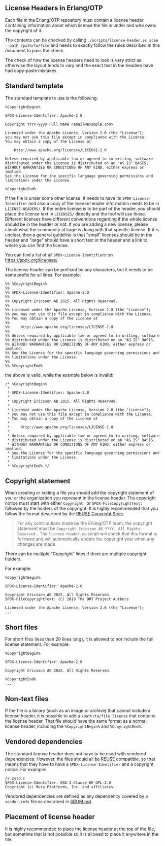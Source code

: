 <!--
%%
%% %CopyrightBegin%
%%
%% SPDX-License-Identifier: Apache-2.0
%%
%% Copyright Ericsson AB 2025. All Rights Reserved.
%%
%% Licensed under the Apache License, Version 2.0 (the "License");
%% you may not use this file except in compliance with the License.
%% You may obtain a copy of the License at
%%
%%     http://www.apache.org/licenses/LICENSE-2.0
%%
%% Unless required by applicable law or agreed to in writing, software
%% distributed under the License is distributed on an "AS IS" BASIS,
%% WITHOUT WARRANTIES OR CONDITIONS OF ANY KIND, either express or implied.
%% See the License for the specific language governing permissions and
%% limitations under the License.
%%
%% %CopyrightEnd%
-->

License Headers in Erlang/OTP
-----------------------------

Each file in the Erlang/OTP repository must contain a license header containing
information about which license the file is under and who owns the copyright of it.

The contents can be checked by calling `./scripts/license-header.es scan --path /path/to/file`
and needs to exactly follow the rules described in this document to pass the check.

The check of how the license headers need to look is very strict as otherwise
the layout tends to vary and the exact text in the headers have had copy-paste
mistakes.

## Standard template

The standard template to use is the following:

```
%CopyrightBegin%

SPDX-License-Identifier: Apache-2.0

Copyright YYYY-yyyy Full Name <email@example.com>

Licensed under the Apache License, Version 2.0 (the "License");
you may not use this file except in compliance with the License.
You may obtain a copy of the License at

    http://www.apache.org/licenses/LICENSE-2.0

Unless required by applicable law or agreed to in writing, software
distributed under the License is distributed on an "AS IS" BASIS,
WITHOUT WARRANTIES OR CONDITIONS OF ANY KIND, either express or implied.
See the License for the specific language governing permissions and
limitations under the License.

%CopyrightEnd%
```

If the file is under some other license, it needs to have its `SPDX-License-Identifier`
and also a copy of the license header information needs to be in `LICENSE-HEADERS/`.
If the entire license is to be part of the header, you should place the license
text in `LICENSES/` directly and the tool will use those. Different licenses have
different conventions regarding if the whole license should be in the header or not.
If you are adding a new license, please check what the community at large is doing
with that specific license. If it is unclear, then a general guideline is that
"small" licenses should be in the header and "large" should have a short text in
the header and a link to where you can find the license.

You can find a list of all `SPDX-License-Identifier`s on <https://spdx.org/licenses/>.

The license header can be prefixed by any characters, but it needs to be same
prefix for all lines. For example:

```
%% %CopyrightBegin%
%% 
%% SPDX-License-Identifier: Apache-2.0
%% 
%% Copyright Ericsson AB 2025. All Rights Reserved.
%% 
%% Licensed under the Apache License, Version 2.0 (the "License");
%% you may not use this file except in compliance with the License.
%% You may obtain a copy of the License at
%% 
%%     http://www.apache.org/licenses/LICENSE-2.0
%% 
%% Unless required by applicable law or agreed to in writing, software
%% distributed under the License is distributed on an "AS IS" BASIS,
%% WITHOUT WARRANTIES OR CONDITIONS OF ANY KIND, either express or implied.
%% See the License for the specific language governing permissions and
%% limitations under the License.
%% 
%% %CopyrightEnd%
```

the above is valid, while the example below is invalid:

```
/* %CopyrightBegin%
 * 
 * SPDX-License-Identifier: Apache-2.0
 * 
 * Copyright Ericsson AB 2025. All Rights Reserved.
 * 
 * Licensed under the Apache License, Version 2.0 (the "License");
 * you may not use this file except in compliance with the License.
 * You may obtain a copy of the License at
 * 
 *     http://www.apache.org/licenses/LICENSE-2.0
 * 
 * Unless required by applicable law or agreed to in writing, software
 * distributed under the License is distributed on an "AS IS" BASIS,
 * WITHOUT WARRANTIES OR CONDITIONS OF ANY KIND, either express or implied.
 * See the License for the specific language governing permissions and
 * limitations under the License.
 * 
 * %CopyrightEnd% */
```

## Copyright statement

When creating or editing a file you should add the copyright statement of
you or the organization you represent in the license header.
The copyright notice must start with either `Copyright ` or `SPDX-FileCopyrightText: `
followed by the holders of the copyright. It is highly recommended that you follow
the format described by the [REUSE Copyright Spec](https://reuse.software/spec-3.3/#format-of-copyright-notices).

> For any contributions made by the Erlang/OTP team, the copyright statement must
> be `Copyright Ericsson AB YYYY. All Rights Reserved.`. The `license-header.es` script
> will check that this format is followed and will automatically update the copyright
> year when any changes are made.

There can be multiple "Copyright" lines if there are multiple copyright holders.

For example:

```
%CopyrightBegin%

SPDX-License-Identifier: Apache-2.0

Copyright Ericsson AB 2025. All Rights Reserved.
SPDX-FileCopyrightText: (C) 2019 The ORT Project Authors

Licensed under the Apache License, Version 2.0 (the "License");
...
```

## Short files

For short files (less than 20 lines long), it is allowed to not include
the full license statement. For example:

```
%CopyrightBegin%

SPDX-License-Identifier: Apache-2.0

Copyright Ericsson AB 2025. All Rights Reserved.

%CopyrightEnd%
...
```

## Non-text files

If the file is a binary (such as an image or archive) that cannot include
a license header, it is possible to add a `/path/to/file.license` that contains
the license header. That file should have the same format as a normal license
header, including the `%CopyrightBegin%` and `%CopyrightEnd%`.

## Vendored dependencies

The standard license header does not have to be used with vendored dependencies.
However, the files should all be [REUSE](https://reuse.software) compatible,
so that means that they have to have a `SPDX-License-Identifier` and a
copyright notice. For example:

```
// zstd.c
SPDX-License-Identifier: BSD-3-Clause OR GPL-2.0
Copyright (c) Meta Platforms, Inc. and affiliates.
```

Vendored dependencies are defined as any dependency covered by a `vendor.info`
file as described in [SBOM.md](SBOM.md#update-spdx-vendor-packages).

## Placement of license header

It is highly recommended to place the license header at the top of the file,
but sometime that is not possible so it is allowed to place it anywhere in the
file.


